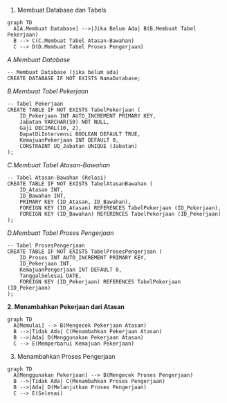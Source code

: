 1. Membuat Database dan Tabels

```mermaid
graph TD
  A[A.Membuat Database] -->|Jika Belum Ada| B(B.Membuat Tabel Pekerjaan)
  B --> C(C.Membuat Tabel Atasan-Bawahan)
  C --> D(D.Membuat Tabel Proses Pengerjaan)
```

*A.Membuat Database*
```
-- Membuat Database (jika belum ada)
CREATE DATABASE IF NOT EXISTS NamaDatabase;
```
*B.Membuat Tabel Pekerjaan*
```
-- Tabel Pekerjaan
CREATE TABLE IF NOT EXISTS TabelPekerjaan (
    ID_Pekerjaan INT AUTO_INCREMENT PRIMARY KEY,
    Jabatan VARCHAR(50) NOT NULL,
    Gaji DECIMAL(10, 2),
    DapatDiIntervensi BOOLEAN DEFAULT TRUE,
    KemajuanPekerjaan INT DEFAULT 0,
    CONSTRAINT UQ_Jabatan UNIQUE (Jabatan)
);
```
*C.Membuat Tabel Atasan-Bawahan*
```
-- Tabel Atasan-Bawahan (Relasi)
CREATE TABLE IF NOT EXISTS TabelAtasanBawahan (
    ID_Atasan INT,
    ID_Bawahan INT,
    PRIMARY KEY (ID_Atasan, ID_Bawahan),
    FOREIGN KEY (ID_Atasan) REFERENCES TabelPekerjaan (ID_Pekerjaan),
    FOREIGN KEY (ID_Bawahan) REFERENCES TabelPekerjaan (ID_Pekerjaan)
);
```
*D.Membuat Tabel Proses Pengerjaan*
```
-- Tabel ProsesPengerjaan
CREATE TABLE IF NOT EXISTS TabelProsesPengerjaan (
    ID_Proses INT AUTO_INCREMENT PRIMARY KEY,
    ID_Pekerjaan INT,
    KemajuanPengerjaan INT DEFAULT 0,
    TanggalSelesai DATE,
    FOREIGN KEY (ID_Pekerjaan) REFERENCES TabelPekerjaan (ID_Pekerjaan)
);
```
**2. Menambahkan Pekerjaan dari Atasan**


```mermaid
graph TD
  A[Memulai] --> B(Mengecek Pekerjaan Atasan)
  B -->|Tidak Ada| C(Menambahkan Pekerjaan Atasan)
  B -->|Ada| D(Menggunakan Pekerjaan Atasan)
  C --> E(Memperbarui Kemajuan Pekerjaan)
```

3. Menambahkan Proses Pengerjaan

```mermaid
graph TD
  A[Menggunakan Pekerjaan] --> B(Mengecek Proses Pengerjaan)
  B -->|Tidak Ada| C(Menambahkan Proses Pengerjaan)
  B -->|Ada| D(Melanjutkan Proses Pengerjaan)
  C --> E(Selesai)
```
